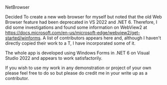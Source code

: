 NetBrowser

Decided To create a new web browser for myself but noted that the old Web Browser feature had been deprecated in VS 2022 and .NET 6.
Therefore, I did some investigations and found some information on WebView2 at https://docs.microsoft.com/en-us/microsoft-edge/webview2/get-started/winforms.
A list of contributors appears here and, although I haven't directly copied their work to a T, I have incorporated some of it.  

The whole app is developed using Windows Forms in .NET 6 on Visual Studio 2022 and appears to work satisfactorily. 

If you wish to use my work in any demonstration or project of your own please feel free to do so but please do credit me in your write up as a contributor.